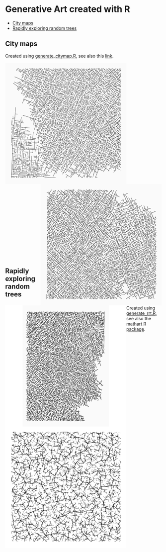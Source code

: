 # Generative Art created with R

* [City maps](#city-maps)
* [Rapidly exploring random trees](#rapidly-exploring-random-trees)

## City maps

Created using [generate_citymap.R](https://github.com/koenderks/Art-Gallery/blob/master/citymaps/generate_citymap.R), see also this [link](https://vitgabrhel.medium.com/getting-started-with-generative-art-in-r-3bc50067d34b).

<img src='https://github.com/koenderks/Art-Gallery/raw/master/city-maps/citymap1.png' width='390' height='390' align='left' margin-left='20' margin-right='20'/>

<img src='https://github.com/koenderks/Art-Gallery/raw/master/city-maps/citymap2.png' width='390' height='390' align='right' margin-left='20' margin-right='20'/>

<br/>
<br/>
<br/>
<br/>
<br/>
<br/>
<br/>
<br/>
<br/>
<br/>
<br/>
<br/>
<br/>
<br/>
<br/>
<br/>
<br/>
<br/>

<img src='https://github.com/koenderks/Art-Gallery/raw/master/city-maps/citymap3.png' width='390' height='390' align='left' margin-left='20' margin-right='20'/>

<br/>
<br/>
<br/>
<br/>
<br/>
<br/>
<br/>
<br/>
<br/>
<br/>
<br/>
<br/>
<br/>
<br/>
<br/>
<br/>
<br/>
<br/>

## Rapidly exploring random trees

Created using [generate_rrt.R](https://github.com/koenderks/Art-Gallery/blob/master/rapidly-exploring-random-trees/generate_rrt.R), see also the [mathart R package](https://github.com/marcusvolz/mathart).

<img src='https://github.com/koenderks/Art-Gallery/raw/master/rapidly-exploring-random-trees/rrt1.png' width='390' height='390' align='left' margin-left='20' margin-right='20'/>